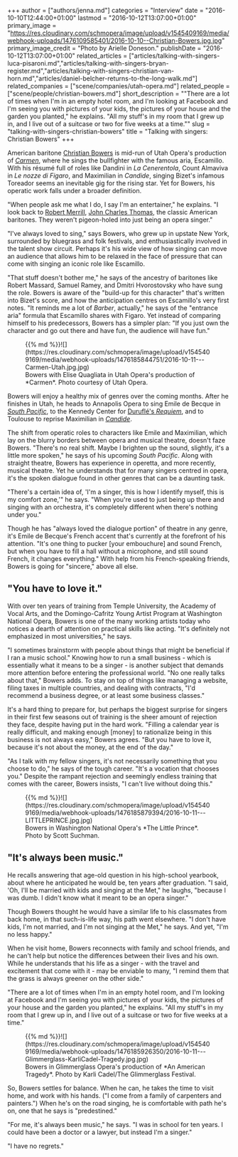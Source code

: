 +++
author = ["authors/jenna.md"]
categories = "Interview"
date = "2016-10-10T12:44:00+01:00"
lastmod = "2016-10-12T13:07:00+01:00"
primary_image = "https://res.cloudinary.com/schmopera/image/upload/v1545409169/media/webhook-uploads/1476109585401/2016-10-10--Christian-Bowers.jpg.jpg"
primary_image_credit = "Photo by Arielle Doneson."
publishDate = "2016-10-12T13:07:00+01:00"
related_articles = ["articles/talking-with-singers-luca-pisaroni.md","articles/talking-with-singers-bryan-register.md","articles/talking-with-singers-christian-van-horn.md","articles/daniel-belcher-returns-to-the-long-walk.md"]
related_companies = ["scene/companies/utah-opera.md"]
related_people = ["scene/people/christian-bowers.md"]
short_description = "&quot;There are a lot of times when I&#039;m in an empty hotel room, and I&#039;m looking at Facebook and I&#039;m seeing you with pictures of your kids, the pictures of your house and the garden you planted,&quot; he explains. &quot;All my stuff&#039;s in my room that I grew up in, and I live out of a suitcase or two for five weeks at a time.&quot;"
slug = "talking-with-singers-christian-bowers"
title = "Talking with singers: Christian Bowers"
+++

American baritone [Christian Bowers](/scene/people/christian-bowers/) is mid-run of Utah Opera's production of [*Carmen*](http://www.utahopera.org/16-17-season/carmen), where he sings the bullfighter with the famous aria, Escamillo. With his résumé full of roles like Dandini in *La Cenerentola*, Count Almaviva in *Le nozze di Figaro*, and Maximilian in *Candide*, singing Bizet's infamous Toreador seems an inevitable gig for the rising star. Yet for Bowers, his operatic work falls under a broader definition.

"When people ask me what I do, I say I'm an entertainer," he explains. "I look back to [Robert Merrill](https://www.youtube.com/watch?v=3FauzdeUGeM), [John Charles Thomas](https://www.youtube.com/watch?v=KN5mPyPLIgw), the classic American baritones. They weren't pigeon-holed into just being an opera singer."

"I've always loved to sing," says Bowers, who grew up in upstate New York, surrounded by bluegrass and folk festivals, and enthusiastically involved in the talent show circuit. Perhaps it's his wide view of how singing can move an audience that allows him to be relaxed in the face of pressure that can come with singing an iconic role like Escamillo. 

"That stuff doesn't bother me," he says of the ancestry of baritones like Robert Massard, Samuel Ramey, and Dmitri Hvorostovsky who have sung the role. Bowers is aware of the "build-up for this character" that's written into Bizet's score, and how the anticipation centres on Escamillo's very first notes. "It reminds me a lot of *Barber*, actually," he says of the "entrance aria" formula that Escamillo shares with Figaro. Yet instead of comparing himself to his predecessors, Bowers has a simpler plan: "If you just own the character and go out there and have fun, the audience will have fun."

<figure data-type="image">{{% md %}}![](https://res.cloudinary.com/schmopera/image/upload/v1545409169/media/webhook-uploads/1476185844751/2016-10-11---Carmen-Utah.jpg.jpg)
<figcaption>Bowers with Elise Quagliata in Utah Opera's production of *Carmen*. Photo courtesy of Utah Opera.</figcaption>
</figure>

Bowers will enjoy a healthy mix of genres over the coming months. After he finishes in Utah, he heads to Annapolis Opera to sing Emile de Becque in [*South Pacific*](http://annapolisopera.org/operas-events/), to the Kennedy Center for [Duruflé's *Requiem*](https://www.kennedy-center.org/calendar/event/NRCSD#blurb), and to Toulouse to reprise Maximilian in [*Candide*](http://www.theatreducapitole.fr/1/saison-2016-2017/opera-612/candide.html?lang=fr).

The shift from operatic roles to characters like Emile and Maximilian, which lay on the blurry borders between opera and musical theatre, doesn't faze Bowers. "There's no real shift. Maybe I brighten up the sound, slightly, it's a little more spoken," he says of his upcoming *South Pacific*. Along with straight theatre, Bowers has experience in operetta, and more recently, musical theatre. Yet he understands that for many singers centred in opera, it's the spoken dialogue found in other genres that can be a daunting task. 

"There's a certain idea of, 'I'm a singer, this is how I identify myself, this is my comfort zone,'" he says. "When you're used to just being up there and singing with an orchestra, it's completely different when there's nothing under you."

Though he has "always loved the dialogue portion" of theatre in any genre, it's Emile de Becque's French accent that's currently at the forefront of his attention. "It's one thing to pucker [your embouchure] and sound French, but when you have to fill a hall without a microphone, and still sound French, it changes everything." With help from his French-speaking friends, Bowers is going for "sincere," above all else.

## "You have to love it."

With over ten years of training from Temple University, the Academy of Vocal Arts, and the Domingo-Cafritz Young Artist Program at Washington National Opera, Bowers is one of the many working artists today who notices a dearth of attention on practical skills like acting. "It's definitely not emphasized in most universities," he says.

"I sometimes brainstorm with people about things that might be beneficial if I ran a music school." Knowing how to run a small business - which is essentially what it means to be a singer - is another subject that demands more attention before entering the professional world. "No one really talks about that," Bowers adds. To stay on top of things like managing a website, filing taxes in multiple countries, and dealing with contracts, "I'd recommend a business degree, or at least some business classes."

It's a hard thing to prepare for, but perhaps the biggest surprise for singers in their first few seasons out of training is the sheer amount of rejection they face, despite having put in the hard work. "Filling a calendar year is really difficult, and making enough [money] to rationalize being in this business is not always easy," Bowers agrees. "But you have to love it, because it's not about the money, at the end of the day."

"As I talk with my fellow singers, it's not necessarily something that you choose to do," he says of the tough career. "It's a vocation that chooses you." Despite the rampant rejection and seemingly endless training that comes with the career, Bowers insists, "I can't live without doing this."

<figure data-type="image">{{% md %}}![](https://res.cloudinary.com/schmopera/image/upload/v1545409169/media/webhook-uploads/1476185879394/2016-10-11---LITTLEPRINCE.jpg.jpg)
<figcaption>Bowers in Washington National Opera's *The Little Prince*. Photo by Scott Suchman.</figcaption>
</figure>

## "It's always been music."

He recalls answering that age-old question in his high-school yearbook, about where he anticipated he would be, ten years after graduation. "I said, 'Oh, I'll be married with kids and singing at the Met," he laughs, "because I was dumb. I didn't know what it meant to be an opera singer."

Though Bowers thought he would have a similar life to his classmates from back home, in that such-is-life way, his path went elsewhere. "I don't have kids, I'm not married, and I'm not singing at the Met," he says. And yet, "I'm no less happy."

When he visit home, Bowers reconnects with family and school friends, and he can't help but notice the differences between their lives and his own. While he understands that his life as a singer - with the travel and excitement that come with it - may be enviable to many, "I remind them that the grass is always greener on the other side."

"There are a lot of times when I'm in an empty hotel room, and I'm looking at Facebook and I'm seeing you with pictures of your kids, the pictures of your house and the garden you planted," he explains. "All my stuff's in my room that I grew up in, and I live out of a suitcase or two for five weeks at a time."

<figure data-type="image">{{% md %}}![](https://res.cloudinary.com/schmopera/image/upload/v1545409169/media/webhook-uploads/1476185926350/2016-10-11---Glimmerglass-KarliCadel-Tragedy.jpg.jpg)
<figcaption>Bowers in Glimmerglass Opera's production of *An American Tragedy*. Photo by Karli Cadel/The Glimmerglass Festival.</figcaption>
</figure>

So, Bowers settles for balance. When he can, he takes the time to visit home, and work with his hands. ("I come from a family of carpenters and painters.") When he's on the road singing, he is comfortable with path he's on, one that he says is "predestined."

"For me, it's always been music," he says. "I was in school for ten years. I could have been a doctor or a lawyer, but instead I'm a singer."

"I have no regrets."
